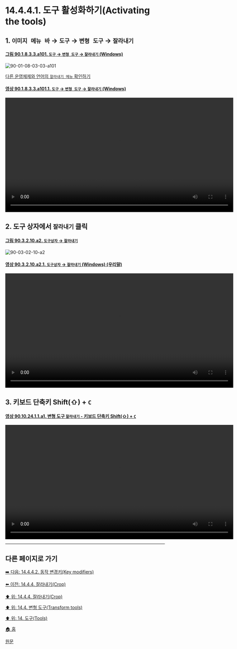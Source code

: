 # 14.4.4.1. 도구 활성화하기(Activating the tools)

<a id="14-04-04-01-s1"></a>

## 1. `이미지 메뉴 바` → `도구` → `변형 도구` → `잘라내기`

<a id="90-01-08-03-03-a101"></a>

#### [그림 90.1.8.3.3.a101. `도구` → `변형 도구` → `잘라내기` (Windows)](./90-01-08-03-03-crop.md#90-01-08-03-03-a101)
![90-01-08-03-03-a101](https://github.com/wonder13662/gimp/assets/15767104/df066931-8457-4197-befd-95356b2212cf)

[다른 운영체제와 언어의 `잘라내기 메뉴` 확인하기](./90-01-08-03-03-crop.md#90-01-08-03-03-a102)

<a id="90-01-08-03-03-a101-01"></a>

#### [영상 90.1.8.3.3.a101.1. `도구` → `변형 도구` → `잘라내기` (Windows)](./90-01-08-03-03-crop.md#90-01-08-03-03-a101-01)
<video controls="controls" width="720" src="https://github.com/wonder13662/gimp/assets/15767104/450998ab-8527-4135-9f87-7c857ba53127"></video>

<a id="14-04-04-01-s2"></a>

## 2. 도구 상자에서 `잘라내기` 클릭

<a id="90-03-02-10-a2"></a>

#### [그림 90.3.2.10.a2. `도구상자` → `잘라내기`](./90-03-02-10-crop.md#90-03-02-10-a2)
![90-03-02-10-a2](https://github.com/wonder13662/gimp/assets/15767104/8e9db3fb-d8b3-418b-9ea4-74bef33aef62)

<a id="90-03-02-10-a2-01"></a>

#### [영상 90.3.2.10.a2.1. `도구상자` → `잘라내기` (Windows) (우리말)](./90-03-02-10-crop.md#90-03-02-10-a2-01)
<video controls="controls" width="720" src="https://github.com/wonder13662/gimp/assets/15767104/07a393ce-f26c-4805-b553-188c11c8c2c0"></video>

<a id="14-04-04-01-s3"></a>

## 3. 키보드 단축키 Shift(⇧) + `C`

<a id="90-10-24-01-01-a1"></a>

#### [영상 90.10.24.1.1.a1. 변형 도구 `잘라내기` - 키보드 단축키 Shift(⇧) + `C`](./90-10-24-01-01-shift_c.md#90-10-24-01-01-a1)
<video controls="controls" width="720" src="https://github.com/wonder13662/gimp/assets/15767104/1bdb01dd-4e4f-4476-a729-d5bb27fb6da0"></video>

***

## 다른 페이지로 가기

[➡️ 다음: 14.4.4.2. 동작 변경키(Key modifiers)](./14-04-04-02-key_modifiers.md)

[⬅️ 이전: 14.4.4. 잘라내기(Crop)](./14-04-04-00-crop.md)

[⬆️ 위: 14.4.4. 잘라내기(Crop)](./14-04-04-00-crop.md)

[⬆️ 위: 14.4. 변형 도구(Transform tools)](./14-04-00-transform-tools.md)

[⬆️ 위: 14. 도구(Tools)](./14-00-tools.md)

[🏠 홈](./00-home.md)

[원문](https://docs.gimp.org/2.10/ko/gimp-tool-crop.html#idm15170)
